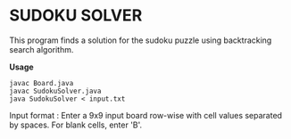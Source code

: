 SUDOKU SOLVER
=============

This program finds a solution for the sudoku puzzle using backtracking search algorithm.

**Usage**

	javac Board.java
	javac SudokuSolver.java
	java SudokuSolver < input.txt

Input format :
Enter a 9x9 input board row-wise with cell values separated by spaces.
For blank cells, enter 'B'.

